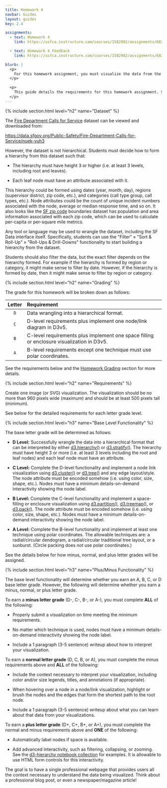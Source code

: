 ```yaml
---
title: Homework 4
navbar: Guides
layout: guides
key: 2.4

assignments:
  - text: Homework 4
    link: https://usfca.instructure.com/courses/1582982/assignments/6821959

  - text: Homework 4 Feedback
    link: https://usfca.instructure.com/courses/1582982/assignments/6821977

blurb: |
  <p>
    For this homework assignment, you must visualize the data from the <a href="https://data.sfgov.org/Public-Safety/Fire-Department-Calls-for-Service/nuek-vuh3">Fire Department Calls for Service</a> dataset using hierarchical data visualization techniques in D3 version 5. You must perform some data wrangling for this assignment to transform the data into a hierarchical format.
  </p>

  <p>
    This guide details the requirements for this homework assignment. See the <a href="homework-submission.html">Homework Submission</a> and <a href="homework-feedback.html">Homework Feedback</a> guides for other requirements.
  </p>
---
```


{% include section.html level="h2" name="Dataset" %}

The <a href="https://data.sfgov.org/Public-Safety/Fire-Department-Calls-for-Service/nuek-vuh3">Fire Department Calls for Service</a> dataset can be viewed and downloaded from:

<https://data.sfgov.org/Public-Safety/Fire-Department-Calls-for-Service/nuek-vuh3>

However, the dataset is not hierarchical. Students must decide how to form a hierarchy from this dataset such that:

  - The hierarchy must have height 3 or higher (i.e. at least 3 levels, including root and leaves).

  - Each leaf node must have an attribute associated with it.

This hierarchy could be formed using dates (year, month, day), regions (supervisor district, zip code, etc.), and categories (call type group, call types, etc.). Node attributes could be the count of unique incident numbers associated with the node, average or median response time, and so on. It also looks like the [SF zip code](https://data.sfgov.org/Geographic-Locations-and-Boundaries/San-Francisco-ZIP-Codes/srq6-hmpi) boundaries dataset has population and area information associated with each zip code, which can be used to calculate per-capita or per-square mile metrics.

Any tool or language may be used to wrangle the dataset, including the SF Data interface itself. Specifically, students can use the "Filter" &raquo; "Sort &amp; Roll-Up" &raquo; "Roll-Ups &amp; Drill-Downs" functionality to start building a hierarchy from the dataset.

Students should also filter the data, but the exact filter depends on the hierarchy formed. For example if the hierarchy is formed by region or category, it might make sense to filter by date. However, if the hierarchy is formed by date, then it might make sense to filter by region or category.

{% include section.html level="h2" name="Grading" %}

The grade for this homework will be broken down as follows:

| Letter | Requirement |
|:------:|:------------|
| `D` | Data wrangling into a hierarchical format. |
| `C` | D-level requirements plus implement one node/link diagram in D3v5. |
| `B` | C-level requirements plus implement one space filling or enclosure visualization in D3v5.  |
| `A` | B-level requirements except one technique must use polar coordinates. |

See the requirements below and the [Homework Grading](homework-submission.html#grading) section for more details.

{% include section.html level="h2" name="Requirements" %}

Create one image (or SVG) visualization. The visualization should be no more than 960 pixels wide (maximum) and should be at least 500 pixels tall (minimum).

See below for the detailed requirements for each letter grade level.

{% include section.html level="h3" name="Base Level Functionality" %}

The base letter grade will be determined as follows:

  - **D Level:** Successfully wrangle the data into a hierarchical format that can be interpreted by either [d3.hierarchy()](https://github.com/d3/d3-hierarchy#hierarchy) or [d3.stratify()](https://github.com/d3/d3-hierarchy#stratify). The hierarchy must have height 3 or more (i.e. at least 3 levels including the root and leaf nodes) and each leaf node must have an attribute.

  - **C Level:** Complete the D-level functionality and implement a node link visualization using [d3.cluster()](https://github.com/d3/d3-hierarchy#cluster) or [d3.tree()](https://github.com/d3/d3-hierarchy#tree) and any edge layout/style. The node attribute must be encoded somehow (i.e. using color, size, shape, etc.). Nodes must have a minimum details-on-demand interactivity showing the node label.

  - **B Level:** Complete the C-level functionality and implement a space-filling or enclosure visualization using [d3.partition()](https://github.com/d3/d3-hierarchy#partition), [d3.treemap()](https://github.com/d3/d3-hierarchy#treemap), or [d3.pack()](https://github.com/d3/d3-hierarchy#pack). The node attribute must be encoded somehow (i.e. using color, size, shape, etc.). Nodes must have a minimum details-on-demand interactivity showing the node label.

  - **A Level:** Complete the B-level functionality and implement at least one technique using polar coordinates. The allowable techniques are: a radial/circular dendogram, a radial/circular traditional tree layout, or a sunburst. (Circle packing does *not* use polar coordinates.)

See the details below for how minus, normal, and plus letter grades will be assigned.

{% include section.html level="h3" name="Plus/Minus Functionality" %}

The base level functionality will determine whether you earn an A, B, C, or D base letter grade. However, the following will determine whether you earn a minus, normal, or plus letter grade.

To earn a **minus letter grade** (D-, C-, B-, or A-), you must complete **ALL** of the following:

  - Properly submit a visualization on time meeting the minimum requirements.

  - No matter which technique is used, nodes must have a minimum details-on-demand interactivity showing the node label.

  - Include a 1 paragraph (3-5 sentence) writeup about how to interpret your visualization.

To earn a **normal letter grade** (D, C, B, or A), you must complete the minus requirements above and **ALL** of the following:

  - Include the context necessary to interpret your visualization, including color and/or size legends, titles, and annotations (if appropriate).

  - When hovering over a node in a node/link visualization, highlight or brush the nodes and the edges that form the shortest path to the root node.

  - Include a 1 paragraph (3-5 sentence) writeup about what you can learn about that data from your visualizations.

To earn a **plus letter grade** (D+, C+, B+, or A+), you must complete the normal and minus requirements above and **ONE** of the following:

  - Automatically label nodes if space is available.

  - Add advanced interactivity, such as filtering, collapsing, or zooming. See the [d3-hierarchy notebook collection](https://observablehq.com/collection/@d3/d3-hierarchy) for examples. It is allowable to use HTML form controls for this interactivity.

The goal is to have a single professional webpage that provides users all the context necessary to understand the data being visualized. Think about a professional blog post, or even a newspaper/magazine article!
